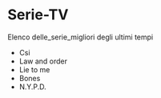 # Serie-TV

Elenco delle_serie_migliori degli ultimi tempi 

- Csi
- Law and order
- Lie to me
- Bones
- N.Y.P.D.

